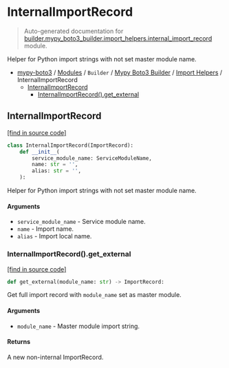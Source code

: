 # InternalImportRecord

> Auto-generated documentation for [builder.mypy_boto3_builder.import_helpers.internal_import_record](https://github.com/vemel/mypy_boto3/blob/master/builder/mypy_boto3_builder/import_helpers/internal_import_record.py) module.

Helper for Python import strings with not set master module name.

- [mypy-boto3](../../../README.md#mypy_boto3) / [Modules](../../../MODULES.md#mypy-boto3-modules) / `Builder` / [Mypy Boto3 Builder](../index.md#mypy-boto3-builder) / [Import Helpers](index.md#import-helpers) / InternalImportRecord
    - [InternalImportRecord](#internalimportrecord)
        - [InternalImportRecord().get_external](#internalimportrecordget_external)

## InternalImportRecord

[[find in source code]](https://github.com/vemel/mypy_boto3/blob/master/builder/mypy_boto3_builder/import_helpers/internal_import_record.py#L9)

```python
class InternalImportRecord(ImportRecord):
    def __init__(
        service_module_name: ServiceModuleName,
        name: str = '',
        alias: str = '',
    ):
```

Helper for Python import strings with not set master module name.

#### Arguments

- `service_module_name` - Service module name.
- `name` - Import name.
- `alias` - Import local name.

### InternalImportRecord().get_external

[[find in source code]](https://github.com/vemel/mypy_boto3/blob/master/builder/mypy_boto3_builder/import_helpers/internal_import_record.py#L24)

```python
def get_external(module_name: str) -> ImportRecord:
```

Get full import record with `module_name` set as master module.

#### Arguments

- `module_name` - Master module import string.

#### Returns

A new non-internal ImportRecord.
